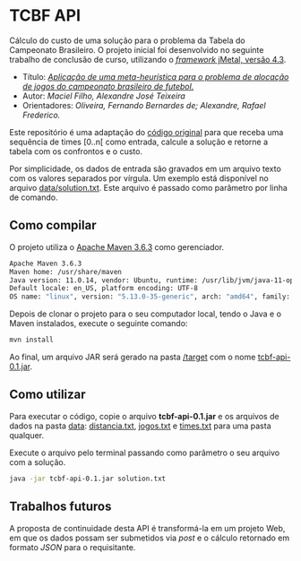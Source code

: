 # TCBF API

Cálculo do custo de uma solução para o problema da Tabela do Campeonato Brasileiro. O projeto inicial foi desenvolvido no seguinte trabalho de conclusão de curso, utilizando o [*framework* jMetal, versão 4.3](https://github.com/jMetal/jMetal/releases/tag/v4.3).

- Título: [*Aplicação de uma meta-heurística para o problema de alocação de jogos do campeonato brasileiro de futebol.*](https://monografias.ufop.br/handle/35400000/391)
- Autor: *Maciel Filho, Alexandre José Teixeira*
- Orientadores: *Oliveira, Fernando Bernardes de; Alexandre, Rafael Frederico.*

Este repositório é uma adaptação do [código original](https://github.com/alexandremaciel1991/TB) para que receba uma sequência de times [0..n[ como entrada,  calcule a solução e retorne a tabela com os confrontos e o custo.

Por simplicidade, os dados de entrada são gravados em um arquivo texto com os valores separados por vírgula. Um exemplo está disponível no arquivo [data/solution.txt](./data/solution.txt). Este arquivo é passado como parâmetro por linha de comando.

## Como compilar

O projeto utiliza o [Apache Maven 3.6.3](https://maven.apache.org/index.html) como gerenciador.

```bash
Apache Maven 3.6.3
Maven home: /usr/share/maven
Java version: 11.0.14, vendor: Ubuntu, runtime: /usr/lib/jvm/java-11-openjdk-amd64
Default locale: en_US, platform encoding: UTF-8
OS name: "linux", version: "5.13.0-35-generic", arch: "amd64", family: "unix"
```

Depois de clonar o projeto para o seu computador local, tendo o Java e o Maven instalados, execute o seguinte comando:

```bash
mvn install
```

Ao final, um arquivo JAR será gerado na pasta [/target](./target) com o nome [tcbf-api-0.1.jar](./target/tcbf-api-0.1.jar).

## Como utilizar

Para executar o código, copie o arquivo **tcbf-api-0.1.jar** e os arquivos de dados na pasta [data](./data): [distancia.txt](./data/distancia.txt), [jogos.txt](./data/jogos.txt) e [times.txt](./data/times.txt) para uma pasta qualquer.

Execute o arquivo pelo terminal passando como parâmetro o seu arquivo com a solução.

```bash
java -jar tcbf-api-0.1.jar solution.txt
```

## Trabalhos futuros

A proposta de continuidade desta API é transformá-la em um projeto Web, em que os dados possam ser submetidos via *post* e o cálculo retornado em formato *JSON* para o requisitante.

